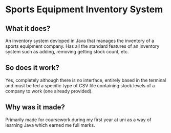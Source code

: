 # Sports Equipment Inventory System

## What it does?
An inventory system devloped in Java that manages the inventory of a sports equipment company.
Has all the standard features of an inventory system such as adding, removing getting stock count, etc.

## So does it work?
Yes, completely although there is no interface, entirely based in the terminal and must be fed a specific type of 
CSV file containing stock levels of a company to work (one already provided).

## Why was it made?
Primarily made for coursework during my first year at uni as a way of learning Java which earned me full marks.
